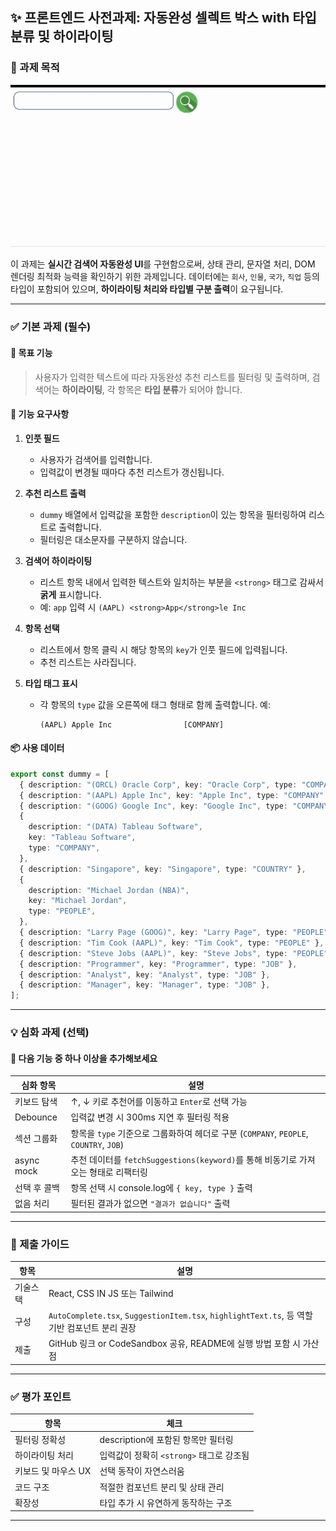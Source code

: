 ## ✨ 프론트엔드 사전과제: 자동완성 셀렉트 박스 with 타입 분류 및 하이라이팅

### 📌 과제 목적

![question](./348952266-3f139392-b269-4a4f-80e4-11eb82afd249.gif)

이 과제는 **실시간 검색어 자동완성 UI**를 구현함으로써, 상태 관리, 문자열 처리, DOM 렌더링 최적화 능력을 확인하기 위한 과제입니다.
데이터에는 `회사`, `인물`, `국가`, `직업` 등의 타입이 포함되어 있으며, **하이라이팅 처리와 타입별 구분 출력**이 요구됩니다.

---

### ✅ 기본 과제 (필수)

#### 🎯 목표 기능

> 사용자가 입력한 텍스트에 따라 자동완성 추천 리스트를 필터링 및 출력하며, 검색어는 **하이라이팅**, 각 항목은 **타입 분류**가 되어야 합니다.

#### 📄 기능 요구사항

1. **인풋 필드**

   - 사용자가 검색어를 입력합니다.
   - 입력값이 변경될 때마다 추천 리스트가 갱신됩니다.

2. **추천 리스트 출력**

   - `dummy` 배열에서 입력값을 포함한 `description`이 있는 항목을 필터링하여 리스트로 출력합니다.
   - 필터링은 대소문자를 구분하지 않습니다.

3. **검색어 하이라이팅**

   - 리스트 항목 내에서 입력한 텍스트와 일치하는 부분을 `<strong>` 태그로 감싸서 **굵게** 표시합니다.
   - 예: `app` 입력 시 `(AAPL) <strong>App</strong>le Inc`

4. **항목 선택**

   - 리스트에서 항목 클릭 시 해당 항목의 `key`가 인풋 필드에 입력됩니다.
   - 추천 리스트는 사라집니다.

5. **타입 태그 표시**

   - 각 항목의 `type` 값을 오른쪽에 태그 형태로 함께 출력합니다. 예:

     ```
     (AAPL) Apple Inc                [COMPANY]
     ```

#### 📦 사용 데이터

```ts
export const dummy = [
  { description: "(ORCL) Oracle Corp", key: "Oracle Corp", type: "COMPANY" },
  { description: "(AAPL) Apple Inc", key: "Apple Inc", type: "COMPANY" },
  { description: "(GOOG) Google Inc", key: "Google Inc", type: "COMPANY" },
  {
    description: "(DATA) Tableau Software",
    key: "Tableau Software",
    type: "COMPANY",
  },
  { description: "Singapore", key: "Singapore", type: "COUNTRY" },
  {
    description: "Michael Jordan (NBA)",
    key: "Michael Jordan",
    type: "PEOPLE",
  },
  { description: "Larry Page (GOOG)", key: "Larry Page", type: "PEOPLE" },
  { description: "Tim Cook (AAPL)", key: "Tim Cook", type: "PEOPLE" },
  { description: "Steve Jobs (AAPL)", key: "Steve Jobs", type: "PEOPLE" },
  { description: "Programmer", key: "Programmer", type: "JOB" },
  { description: "Analyst", key: "Analyst", type: "JOB" },
  { description: "Manager", key: "Manager", type: "JOB" },
];
```

---

### 💡 심화 과제 (선택)

#### 📌 다음 기능 중 하나 이상을 추가해보세요

| 심화 항목    | 설명                                                                                  |
| ------------ | ------------------------------------------------------------------------------------- |
| 키보드 탐색  | ↑, ↓ 키로 추천어를 이동하고 `Enter`로 선택 가능                                       |
| Debounce     | 입력값 변경 시 300ms 지연 후 필터링 적용                                              |
| 섹션 그룹화  | 항목을 `type` 기준으로 그룹화하여 헤더로 구분 (`COMPANY`, `PEOPLE`, `COUNTRY`, `JOB`) |
| async mock   | 추천 데이터를 `fetchSuggestions(keyword)`를 통해 비동기로 가져오는 형태로 리팩터링    |
| 선택 후 콜백 | 항목 선택 시 console.log에 `{ key, type }` 출력                                       |
| 없음 처리    | 필터된 결과가 없으면 `"결과가 없습니다"` 출력                                         |

---

### 🧾 제출 가이드

| 항목     | 설명                                                                                          |
| -------- | --------------------------------------------------------------------------------------------- |
| 기술스택 | React, CSS IN JS 또는 Tailwind                                                                |
| 구성     | `AutoComplete.tsx`, `SuggestionItem.tsx`, `highlightText.ts`, 등 역할 기반 컴포넌트 분리 권장 |
| 제출     | GitHub 링크 or CodeSandbox 공유, README에 실행 방법 포함 시 가산점                            |

---

### ✅ 평가 포인트

| 항목                | 체크                                     |
| ------------------- | ---------------------------------------- |
| 필터링 정확성       | description에 포함된 항목만 필터링       |
| 하이라이팅 처리     | 입력값이 정확히 `<strong>` 태그로 강조됨 |
| 키보드 및 마우스 UX | 선택 동작이 자연스러움                   |
| 코드 구조           | 적절한 컴포넌트 분리 및 상태 관리        |
| 확장성              | 타입 추가 시 유연하게 동작하는 구조      |

---
